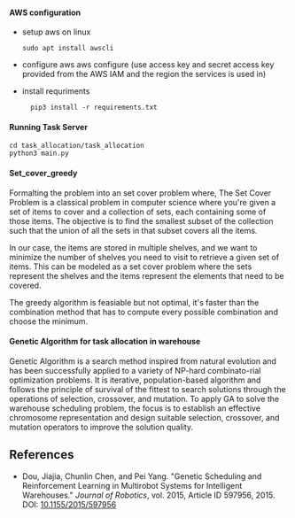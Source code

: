 #### AWS configuration

- setup aws on linux
  
      sudo apt install awscli
  
- configure aws
      aws configure (use access key and secret access key provided from the AWS IAM and the region the services is used in)
  
- install requriments
  
        pip3 install -r requirements.txt
  
#### Running Task Server

    cd task_allocation/task_allocation
    python3 main.py

#### Set_cover_greedy

Formalting the problem into an set cover problem where, The Set Cover Problem is a classical problem in computer science where you're given a set of items to cover and a collection of sets,
each containing some of those items. The objective is to find the smallest subset of the collection such that the union of all the sets in that subset covers all the items.

In our case, the items are stored in multiple shelves, and we want to minimize the number of shelves you need to visit to retrieve a given set of items.
This can be modeled as a set cover problem where the sets represent the shelves and the items represent the elements that need to be covered.

The greedy algorithm is feasiable but not optimal, it's faster than the combination method that has to compute every possible combination and choose the minimum.

#### Genetic Algorithm for task allocation in warehouse ####

Genetic Algorithm is a search method inspired from natural evolution and has been successfully applied to a variety of NP-hard combinato-rial optimization problems. It is iterative,
population-based algorithm and follows the principle of survival of the fittest to search solutions through the operations of selection, crossover, and mutation. To apply GA to solve the warehouse
scheduling problem, the focus is to establish an effective chromosome representation and design suitable selection, crossover, and mutation operators to improve the solution quality.

## References

- Dou, Jiajia, Chunlin Chen, and Pei Yang. "Genetic Scheduling and Reinforcement Learning in Multirobot Systems for Intelligent Warehouses." *Journal of Robotics*, vol. 2015, Article ID 597956, 2015. DOI: [10.1155/2015/597956](https://doi.org/10.1155/2015/597956)
